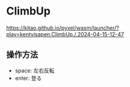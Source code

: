 # ClimbUp

https://kitao.github.io/pyxel/wasm/launcher/?play=kentyisapen.ClimbUp./.2024-04-15-12-47

## 操作方法

- space: 左右反転
- enter: 登る
